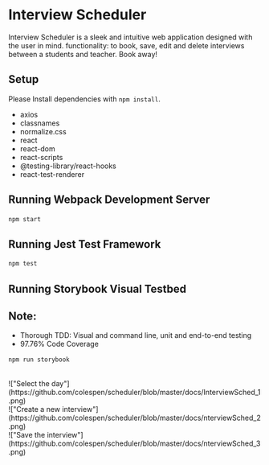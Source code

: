 # Interview Scheduler

Interview Scheduler is a sleek and intuitive web application designed with the user in mind.
functionality: to book, save, edit and delete interviews between a students and teacher.
Book away!

## Setup

Please Install dependencies with `npm install`.

- axios
- classnames
- normalize.css
- react
- react-dom
- react-scripts
- @testing-library/react-hooks
- react-test-renderer

## Running Webpack Development Server

```sh
npm start
```

## Running Jest Test Framework

```sh
npm test
```

## Running Storybook Visual Testbed

## Note:

- Thorough TDD: Visual and command line, unit and end-to-end testing
- 97.76% Code Coverage

```sh
npm run storybook
```
</br>
!["Select the day"](https://github.com/colespen/scheduler/blob/master/docs/InterviewSched_1.png)
</br>
!["Create a new interview"](https://github.com/colespen/scheduler/blob/master/docs/nterviewSched_2.png)
</br>
!["Save the interview"](https://github.com/colespen/scheduler/blob/master/docs/nterviewSched_3.png)
